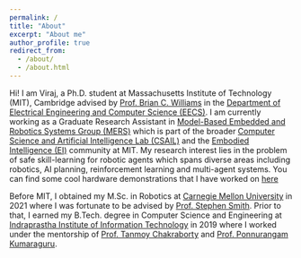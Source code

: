 ```yaml
---
permalink: /
title: "About"
excerpt: "About me"
author_profile: true
redirect_from: 
  - /about/
  - /about.html
---
```


Hi! I am Viraj, a Ph.D. student at Massachusetts Institute of Technology (MIT), Cambridge advised by [Prof. Brian C. Williams](https://www.csail.mit.edu/person/brian-williams) in the [Department of Electrical Engineering and Computer Science (EECS)](https://www.eecs.mit.edu/). I am currently working as a Graduate Research Assistant in [Model-Based Embedded and Robotics Systems Group (MERS)](https://www.csail.mit.edu/research/model-based-embedded-and-robotics-systems-group) which is part of the broader [Computer Science and Artificial Intelligence Lab (CSAIL)](https://www.csail.mit.edu/) and the [Embodied Intelligence (EI)](https://ei.csail.mit.edu/) community at MIT. My research interest lies in the problem of safe skill-learning for robotic agents which spans diverse areas including robotics, AI planning, reinforcement learning and multi-agent systems. You can find some cool hardware demonstrations that I have worked on [here](https://www.youtube.com/@vparimi)

Before MIT, I obtained my M.Sc. in Robotics at [Carnegie Mellon University](https://www.cmu.edu/) in 2021 where I was fortunate to be advised by [Prof. Stephen Smith](https://www.ri.cmu.edu/ri-faculty/stephen-smith/). Prior to that, I earned my B.Tech. degree in Computer Science and Engineering at [Indraprastha Institute of Information Technology](https://www.iiitd.ac.in/) in 2019 where I worked under the mentorship of [Prof. Tanmoy Chakraborty](https://faculty.iiitd.ac.in/~tanmoy/) and [Prof. Ponnurangam Kumaraguru](https://www.iiit.ac.in/people/faculty/PKguru/). 
